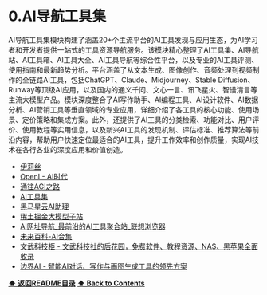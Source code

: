 # 0.AI导航工具集

AI导航工具集模块构建了涵盖20+个主流平台的AI工具发现与应用生态，为AI学习者和开发者提供一站式的工具资源导航服务。该模块精心整理了AI工具集、AI导航站、AI工具箱、AI工具大全、AI工具导航等综合性平台，以及专业的AI工具评测、使用指南和最新趋势分析。平台涵盖了从文本生成、图像创作、音频处理到视频制作的全链路AI工具，包括ChatGPT、Claude、Midjourney、Stable Diffusion、Runway等顶级AI应用，以及国内的通义千问、文心一言、讯飞星火、智谱清言等主流大模型产品。模块深度整合了AI写作助手、AI编程工具、AI设计软件、AI数据分析、AI营销工具等垂直领域的专业应用，详细介绍了各工具的核心功能、使用场景、定价策略和集成方案。此外，还提供了AI工具的分类检索、功能对比、用户评价、使用教程等实用信息，以及新兴AI工具的发现机制、评估标准、推荐算法等前沿内容，帮助用户快速定位最适合的AI工具，提升工作效率和创作质量，实现AI技术在各行各业的深度应用和价值创造。

- [伊莉丝](https://agi.ylsap.com/)
- [OpenI - AI时代](https://openi.cn/#term-8151)
- [通往AGI之路](https://www.waytoagi.com/zh)
- [AI工具集](https://ai-bot.cn/ai-app-store/)
- [黑马星云AI助理](http://nebula.itcast.cn/#/home)
- [稀土掘金大模型子站](https://llm.juejin.cn/)
- [AI网址导航_最前沿的AI工具聚合站_联想浏览器](https://browser.lenovo.com.cn/ai/?f=push)
- [未来百科-AI合集](https://www.huntagi.com/)
- [文武科技柜 - 文武科技社的后花园，免费软件、教程资源、NAS、黑苹果全面收录](https://www.wangdu.site/)
- [边界AI - 智能AI对话、写作与画图生成工具的领先方案](https://ai1foo.com/)

**[⬆ 返回README目录](../README.md#目录)**
**[⬆ Back to Contents](../README-EN.md#contents)**